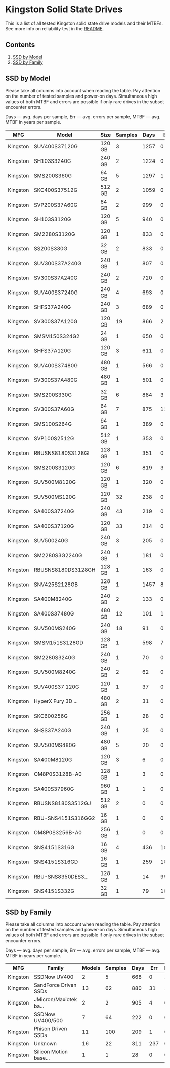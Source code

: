 Kingston Solid State Drives
===========================

This is a list of all tested Kingston solid state drive models and their MTBFs. See
more info on reliability test in the [README](https://github.com/bsdhw/SMART).

Contents
--------

1. [ SSD by Model  ](#ssd-by-model)
2. [ SSD by Family ](#ssd-by-family)

SSD by Model
------------

Please take all columns into account when reading the table. Pay attention on the
number of tested samples and power-on days. Simultaneous high values of both MTBF
and errors are possible if only rare drives in the subset encounter errors.

Days — avg. days per sample,
Err  — avg. errors per sample,
MTBF — avg. MTBF in years per sample.

| MFG       | Model              | Size   | Samples | Days  | Err   | MTBF   |
|-----------|--------------------|--------|---------|-------|-------|--------|
| Kingston  | SUV400S37120G      | 120 GB | 3       | 1257  | 0     | 3.44   |
| Kingston  | SH103S3240G        | 240 GB | 2       | 1224  | 0     | 3.36   |
| Kingston  | SMS200S360G        | 64 GB  | 5       | 1297  | 1     | 3.13   |
| Kingston  | SKC400S37512G      | 512 GB | 2       | 1059  | 0     | 2.90   |
| Kingston  | SVP200S37A60G      | 64 GB  | 2       | 999   | 0     | 2.74   |
| Kingston  | SH103S3120G        | 120 GB | 5       | 940   | 0     | 2.58   |
| Kingston  | SM2280S3120G       | 120 GB | 1       | 833   | 0     | 2.28   |
| Kingston  | SS200S330G         | 32 GB  | 2       | 833   | 0     | 2.28   |
| Kingston  | SUV300S37A240G     | 240 GB | 1       | 807   | 0     | 2.21   |
| Kingston  | SV300S37A240G      | 240 GB | 2       | 720   | 0     | 1.97   |
| Kingston  | SUV400S37240G      | 240 GB | 4       | 693   | 0     | 1.90   |
| Kingston  | SHFS37A240G        | 240 GB | 3       | 689   | 0     | 1.89   |
| Kingston  | SV300S37A120G      | 120 GB | 19      | 866   | 2     | 1.81   |
| Kingston  | SMSM150S324G2      | 24 GB  | 1       | 650   | 0     | 1.78   |
| Kingston  | SHFS37A120G        | 120 GB | 3       | 611   | 0     | 1.68   |
| Kingston  | SUV400S37480G      | 480 GB | 1       | 566   | 0     | 1.55   |
| Kingston  | SV300S37A480G      | 480 GB | 1       | 501   | 0     | 1.37   |
| Kingston  | SMS200S330G        | 32 GB  | 6       | 884   | 3     | 1.18   |
| Kingston  | SV300S37A60G       | 64 GB  | 7       | 875   | 116   | 1.18   |
| Kingston  | SMS100S264G        | 64 GB  | 1       | 389   | 0     | 1.07   |
| Kingston  | SVP100S2512G       | 512 GB | 1       | 353   | 0     | 0.97   |
| Kingston  | RBUSNS8180S3128GI  | 128 GB | 1       | 351   | 0     | 0.96   |
| Kingston  | SMS200S3120G       | 120 GB | 6       | 819   | 3     | 0.89   |
| Kingston  | SUV500M8120G       | 120 GB | 1       | 320   | 0     | 0.88   |
| Kingston  | SUV500MS120G       | 120 GB | 32      | 238   | 0     | 0.65   |
| Kingston  | SA400S37240G       | 240 GB | 43      | 219   | 0     | 0.60   |
| Kingston  | SA400S37120G       | 120 GB | 33      | 214   | 0     | 0.59   |
| Kingston  | SUV500240G         | 240 GB | 3       | 205   | 0     | 0.56   |
| Kingston  | SM2280S3G2240G     | 240 GB | 1       | 181   | 0     | 0.50   |
| Kingston  | RBUSNS8180DS3128GH | 128 GB | 1       | 163   | 0     | 0.45   |
| Kingston  | SNV425S2128GB      | 128 GB | 1       | 1457  | 8     | 0.44   |
| Kingston  | SA400M8240G        | 240 GB | 2       | 133   | 0     | 0.37   |
| Kingston  | SA400S37480G       | 480 GB | 12      | 101   | 1     | 0.25   |
| Kingston  | SUV500MS240G       | 240 GB | 18      | 91    | 0     | 0.25   |
| Kingston  | SMSM151S3128GD     | 128 GB | 1       | 598   | 7     | 0.21   |
| Kingston  | SM2280S3240G       | 240 GB | 1       | 70    | 0     | 0.19   |
| Kingston  | SUV500M8240G       | 240 GB | 2       | 62    | 0     | 0.17   |
| Kingston  | SUV400S37 120G     | 120 GB | 1       | 37    | 0     | 0.10   |
| Kingston  | HyperX Fury 3D ... | 480 GB | 2       | 31    | 0     | 0.09   |
| Kingston  | SKC600256G         | 256 GB | 1       | 28    | 0     | 0.08   |
| Kingston  | SHSS37A240G        | 240 GB | 1       | 25    | 0     | 0.07   |
| Kingston  | SUV500MS480G       | 480 GB | 5       | 20    | 0     | 0.06   |
| Kingston  | SA400M8120G        | 120 GB | 3       | 6     | 0     | 0.02   |
| Kingston  | OM8P0S3128B-A0     | 128 GB | 1       | 3     | 0     | 0.01   |
| Kingston  | SA400S37960G       | 960 GB | 1       | 1     | 0     | 0.00   |
| Kingston  | RBUSNS8180S3512GJ  | 512 GB | 2       | 0     | 0     | 0.00   |
| Kingston  | RBU-SNS4151S316GG2 | 16 GB  | 1       | 0     | 0     | 0.00   |
| Kingston  | OM8P0S3256B-A0     | 256 GB | 1       | 0     | 0     | 0.00   |
| Kingston  | SNS4151S316G       | 16 GB  | 4       | 436   | 1022  | 0.00   |
| Kingston  | SNS4151S316GD      | 16 GB  | 1       | 259   | 1022  | 0.00   |
| Kingston  | RBU-SNS8350DES3... | 128 GB | 1       | 14    | 99    | 0.00   |
| Kingston  | SNS4151S332G       | 32 GB  | 1       | 79    | 1022  | 0.00   |

SSD by Family
-------------

Please take all columns into account when reading the table. Pay attention on the
number of tested samples and power-on days. Simultaneous high values of both MTBF
and errors are possible if only rare drives in the subset encounter errors.

Days — avg. days per sample,
Err  — avg. errors per sample,
MTBF — avg. MTBF in years per sample.

| MFG       | Family                 | Models | Samples | Days  | Err   | MTBF   |
|-----------|------------------------|--------|---------|-------|-------|--------|
| Kingston  | SSDNow UV400           | 2      | 5       | 668   | 0     | 1.83   |
| Kingston  | SandForce Driven SSDs  | 13     | 62      | 880   | 31    | 1.80   |
| Kingston  | JMicron/Maxiotek ba... | 2      | 2       | 905   | 4     | 0.71   |
| Kingston  | SSDNow UV400/500       | 7      | 64      | 222   | 0     | 0.61   |
| Kingston  | Phison Driven SSDs     | 11     | 100     | 209   | 1     | 0.57   |
| Kingston  | Unknown                | 16     | 22      | 311   | 237   | 0.56   |
| Kingston  | Silicon Motion base... | 1      | 1       | 28    | 0     | 0.08   |
